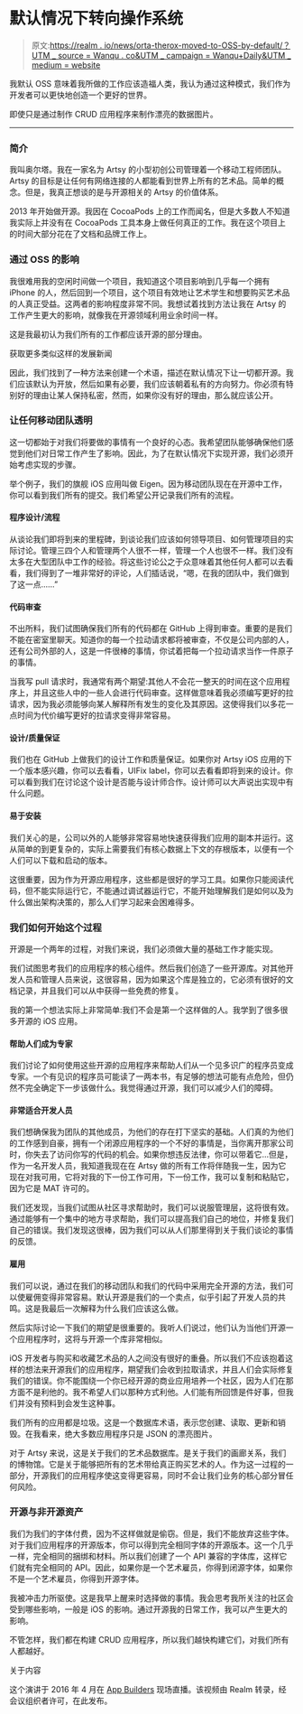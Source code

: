 # 默认情况下转向操作系统

> 原文:[https://realm . io/news/orta-therox-moved-to-OSS-by-default/？UTM _ source = Wanqu . co&UTM _ campaign = Wanqu+Daily&UTM _ medium = website](https://realm.io/news/orta-therox-moving-to-oss-by-default/?utm_source=wanqu.co&utm_campaign=Wanqu+Daily&utm_medium=website)

我默认 OSS 意味着我所做的工作应该造福人类，我认为通过这种模式，我们作为开发者可以更快地创造一个更好的世界。

即使只是通过制作 CRUD 应用程序来制作漂亮的数据图片。

* * *

### 简介 

我叫奥尔塔。我在一家名为 Artsy 的小型初创公司管理着一个移动工程师团队。Artsy 的目标是让任何有网络连接的人都能看到世界上所有的艺术品。简单的概念。但是，我真正想谈的是与开源相关的 Artsy 的价值体系。

2013 年开始做开源。我因在 CocoaPods 上的工作而闻名，但是大多数人不知道我实际上并没有在 CocoaPods 工具本身上做任何真正的工作。我在这个项目上的时间大部分花在了文档和品牌工作上。

### 通过 OSS 的影响 

我很难用我的空闲时间做一个项目，我知道这个项目影响到几乎每一个拥有 iPhone 的人，然后回到一个项目，这个项目有效地让艺术学生和想要购买艺术品的人真正受益。这两者的影响程度非常不同。我想试着找到方法让我在 Artsy 的工作产生更大的影响，就像我在开源领域利用业余时间一样。

这是我最初认为我们所有的工作都应该开源的部分理由。

获取更多类似这样的发展新闻

因此，我们找到了一种方法来创建一个术语，描述在默认情况下让一切都开源。我们应该默认为开放，然后如果有必要，我们应该朝着私有的方向努力。你必须有特别好的理由让某人保持私密，然而，如果你没有好的理由，那么就应该公开。

### 让任何移动团队透明 

这一切都始于对我们将要做的事情有一个良好的心态。我希望团队能够确保他们感觉到他们对日常工作产生了影响。因此，为了在默认情况下实现开源，我们必须开始考虑实现的步骤。

举个例子，我们的旗舰 iOS 应用叫做 Eigen。因为移动团队现在在开源中工作，你可以看到我们所有的提交。我们希望公开记录我们所有的流程。

#### 程序设计/流程

从谈论我们即将到来的里程碑，到谈论我们应该如何领导项目、如何管理项目的实际讨论。管理三四个人和管理两个人很不一样，管理一个人也很不一样。我们没有太多在大型团队中工作的经验。将这些讨论公之于众意味着其他任何人都可以去看看，我们得到了一堆非常好的评论，人们插话说，“嗯，在我的团队中，我们做到了这一点……”

#### 代码审查

不出所料，我们试图确保我们所有的代码都在 GitHub 上得到审查。重要的是我们不能在密室里聊天。知道你的每一个拉动请求都将被审查，不仅是公司内部的人，还有公司外部的人，这是一件很棒的事情，你试着把每一个拉动请求当作一件原子的事情。

当我写 pull 请求时，我通常有两个期望:其他人不会花一整天的时间在这个应用程序上，并且这些人中的一些人会进行代码审查。这样做意味着我必须编写更好的拉请求，因为我必须能够向某人解释所有发生的变化及其原因。这使得我们以多花一点时间为代价编写更好的拉请求变得非常容易。

#### 设计/质量保证

我们也在 GitHub 上做我们的设计工作和质量保证。如果你对 Artsy iOS 应用的下一个版本感兴趣，你可以去看看，UIFix label，你可以去看看即将到来的设计。你可以看到我们在讨论这个设计是否能与设计师合作。设计师可以大声说出实现中有什么问题。

#### 易于安装

我们关心的是，公司以外的人能够非常容易地快速获得我们应用的副本并运行。这从简单的到更复杂的，实际上需要我们有核心数据上下文的存根版本，以便有一个人们可以下载和启动的版本。

这很重要，因为作为开源应用程序，这些都是很好的学习工具。如果你只能阅读代码，但不能实际运行它，不能通过调试器运行它，不能开始理解我们是如何以及为什么做出架构决策的，那么人们学习起来会困难得多。

### 我们如何开始这个过程 

开源是一个两年的过程，对我们来说，我们必须做大量的基础工作才能实现。

我们试图思考我们的应用程序的核心组件。然后我们创造了一些开源库。对其他开发人员和管理人员来说，这很容易，因为如果这个库是独立的，它必须有很好的文档记录，并且我们可以从中获得一些免费的修复。

我的第一个想法实际上非常简单:我们不会是第一个这样做的人。我学到了很多很多开源的 iOS 应用。

#### 帮助人们成为专家

我们讨论了如何使用这些开源的应用程序来帮助人们从一个见多识广的程序员变成专家。一个有见识的程序员可能读了一两本书，有足够的想法可能有点危险，但仍然不完全确定下一步该做什么。我觉得通过开源，我们可以减少人们的障碍。

#### 非常适合开发人员

我们想确保我为团队的其他成员，为他们的存在打下坚实的基础。人们真的为他们的工作感到自豪，拥有一个闭源应用程序的一个不好的事情是，当你离开那家公司时，你失去了访问你写的代码的机会。如果你想违反法律，你可以带着它…但是，作为一名开发人员，我知道我现在在 Artsy 做的所有工作将伴随我一生，因为它现在对我可用，它将对我的下一份工作可用，下一份工作，我可以复制和粘贴它，因为它是 MAT 许可的。

我们还发现，当我们试图从社区寻求帮助时，我们可以说服管理层，这将很有效。通过能够有一个集中的地方寻求帮助，我们可以提高我们自己的地位，并修复我们自己的错误。我们发现这很棒，因为我们可以从人们那里得到关于我们谈论的事情的反馈。

#### 雇用

我们可以说，通过在我们的移动团队和我们的代码中采用完全开源的方法，我们可以使雇佣变得非常容易。默认开源是我们的一个卖点，似乎引起了开发人员的共鸣。这是我最后一次解释为什么我们应该这么做。

然后实际讨论一下我们的期望是很重要的。我听人们说过，他们认为当他们开源一个应用程序时，这将与开源一个库非常相似。

iOS 开发者与购买和收藏艺术品的人之间没有很好的重叠。所以我们不应该抱着这样的想法来开源我们的应用程序，期望我们会收到拉取请求，并且人们会实际修复我们的错误。你不能围绕一个你已经开源的商业应用培养一个社区，因为人们在那方面不是利他的。我不希望人们以那种方式利他。人们能有所回馈是件好事，但我们并没有预料到会发生这种事。

我们所有的应用都是垃圾。这是一个数据库术语，表示您创建、读取、更新和销毁。在我看来，绝大多数应用程序只是 JSON 的漂亮图片。

对于 Artsy 来说，这是关于我们的艺术品数据库。是关于我们的画廊关系，我们的博物馆。它是关于能够把所有的艺术带给真正购买艺术的人。作为这一过程的一部分，开源我们的应用程序使这变得更容易，同时不会让我们业务的核心部分冒任何风险。

### 开源与非开源资产 

我们为我们的字体付费，因为不这样做就是偷窃。但是，我们不能放弃这些字体。对于我们应用程序的开源版本，你可以得到完全相同字体的开源版本。这一个几乎一样，完全相同的捆绑和材料。所以我们创建了一个 API 兼容的字体库，这样它们就有完全相同的 API。因此，如果你是一个艺术雇员，你得到闭源字体，如果你不是一个艺术雇员，你得到开源字体。

我被冲击力所驱使。这是我早上醒来时选择做的事情。我会思考我所关注的社区会受到哪些影响，一般是 iOS 的影响。通过开源我的日常工作，我可以产生更大的影响。

不管怎样，我们都在构建 CRUD 应用程序，所以我们越快构建它们，对我们所有人都越好。

 <dov class="about-speaker flex center xs-column">关于内容

这个演讲于 2016 年 4 月在 [App Builders](https://www.appbuilders.ch/) 现场直播。该视频由 Realm 转录，经会议组织者许可，在此发布。</dov>